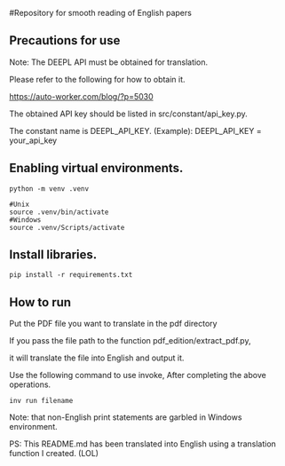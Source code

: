 #Repository for smooth reading of English papers

## Precautions for use

Note: The DEEPL API must be obtained for translation.

Please refer to the following for how to obtain it.

https://auto-worker.com/blog/?p=5030

The obtained API key should be listed in src/constant/api_key.py.

The constant name is DEEPL_API_KEY. (Example): DEEPL_API_KEY = your_api_key

## Enabling virtual environments.

```
python -m venv .venv
```

```
#Unix
source .venv/bin/activate
#Windows
source .venv/Scripts/activate
```

## Install libraries.

```
pip install -r requirements.txt
```

## How to run

Put the PDF file you want to translate in the pdf directory

If you pass the file path to the function pdf_edition/extract_pdf.py,

it will translate the file into English and output it.

Use the following command to use invoke, After completing the above operations.

```
inv run filename
```

Note: that non-English print statements are garbled in Windows environment.

PS: This README.md has been translated into English using a translation function I created. (LOL)
